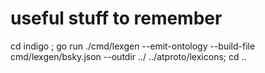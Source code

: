 # useful stuff to remember

 cd indigo ; go run ./cmd/lexgen --emit-ontology --build-file cmd/lexgen/bsky.json --outdir ../ ../atproto/lexicons; cd ..